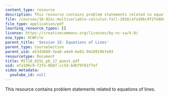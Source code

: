 ```yaml
---
content_type: resource
description: This resource contains problem statements related to equations of lines.
file: /courses/18-02sc-multivariable-calculus-fall-2010/afa106c9f2fe8b07cc5dbdbf9f81f7ef_MIT18_02SC_pb_17_quest.pdf
file_type: application/pdf
learning_resource_types: []
license: https://creativecommons.org/licenses/by-nc-sa/4.0/
ocw_type: OCWFile
parent_title: 'Session 15: Equations of Lines'
parent_type: CourseSection
parent_uid: e5343669-3ea8-a4e9-6e81-941891967e93
resourcetype: Document
title: MIT18_02SC_pb_17_quest.pdf
uid: afa106c9-f2fe-8b07-cc5d-bdbf9f81f7ef
video_metadata:
  youtube_id: null
---
```

This resource contains problem statements related to equations of lines.